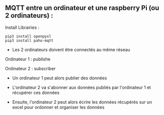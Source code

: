 ## MQTT entre un ordinateur et une raspberry Pi (ou 2 ordinateurs) :

Install Librairies :
```
pip3 install openpyxl
pip3 install paho-mqtt
```

- Les 2 ordinateurs doivent être connectés au même réseau

Ordinateur 1 : publishe

Ordinateur 2 : subscriber

- Un ordinateur 1 peut alors publier des données 

- L'ordinateur 2 va s'abonner aux données publiés par l'ordinateur 1 et récupérer ces données

- Ensuite, l'ordinateur 2 peut alors écrire les données récupérés sur un excel pour ordonner et organiser les données
